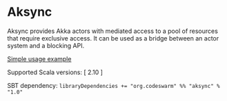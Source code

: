 Aksync
======

Aksync provides Akka actors with mediated access to a pool of resources
that require exclusive access. It can be used as a bridge between an
actor system and a blocking API.

[Simple usage example](src/test/scala/VerySimpleExample.scala)

Supported Scala versions: [ 2.10 ]

SBT dependency:
```libraryDependencies += "org.codeswarm" %% "aksync" % "1.0"```
